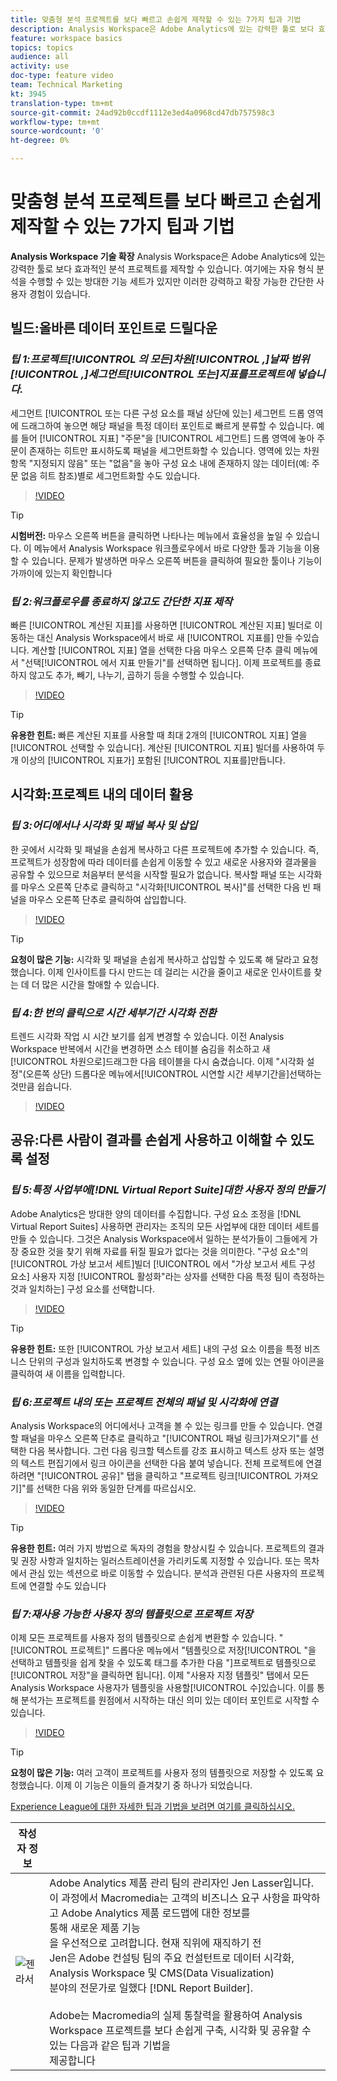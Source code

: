 ```yaml
---
title: 맞춤형 분석 프로젝트를 보다 빠르고 손쉽게 제작할 수 있는 7가지 팁과 기법
description: Analysis Workspace은 Adobe Analytics에 있는 강력한 툴로 보다 효과적인 분석 프로젝트를 제작할 수 있습니다. 여기에는 자유 형식 분석을 수행할 수 있는 방대한 기능 세트가 있지만 이러한 강력하고 확장 가능한 간단한 사용자 경험이 있습니다.
feature: workspace basics
topics: topics
audience: all
activity: use
doc-type: feature video
team: Technical Marketing
kt: 3945
translation-type: tm+mt
source-git-commit: 24ad92b0ccdf1112e3ed4a0968cd47db757598c3
workflow-type: tm+mt
source-wordcount: '0'
ht-degree: 0%

---
```



# 맞춤형 분석 프로젝트를 보다 빠르고 손쉽게 제작할 수 있는 7가지 팁과 기법

**Analysis Workspace 기술 확장**
Analysis Workspace은 Adobe Analytics에 있는 강력한 툴로 보다 효과적인 분석 프로젝트를 제작할 수 있습니다. 여기에는 자유 형식 분석을 수행할 수 있는 방대한 기능 세트가 있지만 이러한 강력하고 확장 가능한 간단한 사용자 경험이 있습니다.

## 빌드:올바른 데이터 포인트로 드릴다운

### ***팁 1:프로젝트[!UICONTROL 의 모든]차원[!UICONTROL ,]날짜 범위[!UICONTROL ,]세그먼트[!UICONTROL 또는]지표를프로젝트에 넣습니다.***

세그먼트 [!UICONTROL 또는 다른 구성 요소를 패널 상단에 있는] 세그먼트  드롭 영역에 드래그하여 놓으면 해당 패널을 특정 데이터 포인트로 빠르게 분류할 수 있습니다. 예를 들어 [!UICONTROL 지표] &quot;주문&quot;을 [!UICONTROL 세그먼트] 드롭 영역에 놓아 주문이 존재하는 히트만 표시하도록 패널을 세그먼트화할 수 있습니다. 영역에 있는 차원 항목 &quot;지정되지 않음&quot; 또는 &quot;없음&quot;을 놓아 구성 요소 내에 존재하지 않는 데이터(예: 주문 없음 히트 참조)별로 세그먼트화할 수도 있습니다.

>[!VIDEO](https://video.tv.adobe.com/v/24036/?quality=12)

>[!TIP]
>
>**시험버전:** 마우스 오른쪽 버튼을 클릭하면 나타나는 메뉴에서 효율성을 높일 수 있습니다. 이 메뉴에서 Analysis Workspace 워크플로우에서 바로 다양한 툴과 기능을 이용할 수 있습니다. 문제가 발생하면 마우스 오른쪽 버튼을 클릭하여 필요한 툴이나 기능이 가까이에 있는지 확인합니다

### ***팁 2:워크플로우를 종료하지 않고도 간단한 지표 제작***

빠른 [!UICONTROL 계산된 지표]를 사용하면 [!UICONTROL 계산된 지표] 빌더로 이동하는 대신 Analysis Workspace에서 바로 새 [!UICONTROL 지표를] 만들 수있습니다. 계산할 [!UICONTROL 지표] 열을 선택한 다음 마우스 오른쪽 단추 클릭 메뉴에서 &quot;선택[!UICONTROL 에서 지표 만들기&quot;를 선택하면 됩니다]. 이제 프로젝트를 종료하지 않고도 추가, 빼기, 나누기, 곱하기 등을 수행할 수 있습니다.

>[!VIDEO](https://video.tv.adobe.com/v/23126/?quality=12)

>[!TIP]
>
>**유용한 힌트:** 빠른 계산된 지표를 사용할 때 최대 2개의 [!UICONTROL 지표] 열을 [!UICONTROL 선택할 수 있습니다]. 계산된 [!UICONTROL 지표] 빌더를 사용하여 두 개 이상의 [!UICONTROL 지표가] 포함된 [!UICONTROL 지표를]만듭니다.

## 시각화:프로젝트 내의 데이터 활용

### ***팁 3:어디에서나 시각화 및 패널 복사 및 삽입***

한 곳에서 시각화 및 패널을 손쉽게 복사하고 다른 프로젝트에 추가할 수 있습니다. 즉, 프로젝트가 성장함에 따라 데이터를 손쉽게 이동할 수 있고 새로운 사용자와 결과물을 공유할 수 있으므로 처음부터 분석을 시작할 필요가 없습니다. 복사할 패널 또는 시각화를 마우스 오른쪽 단추로 클릭하고 &quot;시각화[!UICONTROL 복사]&quot;를 선택한 다음 빈 패널을 마우스 오른쪽 단추로 클릭하여 삽입합니다.

>[!VIDEO](https://video.tv.adobe.com/v/23230/?quality=12)

>[!TIP]
>
>**요청이 많은 기능:** 시각화 및 패널을 손쉽게 복사하고 삽입할 수 있도록 해 달라고 요청했습니다. 이제 인사이트를 다시 만드는 데 걸리는 시간을 줄이고 새로운 인사이트를 찾는 데 더 많은 시간을 할애할 수 있습니다.

### ***팁 4:한 번의 클릭으로 시간 세부기간 시각화 전환***

트렌드 시각화 작업 시 시간 보기를 쉽게 변경할 수 있습니다. 이전 Analysis Workspace 반복에서 시간을 변경하면 소스 테이블 숨김을 취소하고 새 [!UICONTROL 차원으로]드래그한 다음 테이블을 다시 숨겼습니다. 이제 &quot;시각화 설정&quot;(오른쪽 상단) 드롭다운 메뉴에서[!UICONTROL 시연할 시간 세부기간을]선택하는 것만큼 쉽습니다.

>[!VIDEO](https://video.tv.adobe.com/v/23548/?quality=12)

## 공유:다른 사람이 결과를 손쉽게 사용하고 이해할 수 있도록 설정

### ***팁 5:특정 사업부에[!DNL Virtual Report Suite]대한 사용자 정의 만들기***

Adobe Analytics은 방대한 양의 데이터를 수집합니다. 구성 요소 조정을 [!DNL Virtual Report Suites] 사용하면 관리자는 조직의 모든 사업부에 대한 데이터 세트를 만들 수 있습니다. 그것은 Analysis Workspace에서 일하는 분석가들이 그들에게 가장 중요한 것을 찾기 위해 자료를 뒤질 필요가 없다는 것을 의미한다. &quot;구성 요소&quot;의[!UICONTROL 가상 보고서 세트]빌더 [!UICONTROL 에서 &quot;가상 보고서 세트 구성 요소] 사용자 지정 [!UICONTROL 활성화&quot;라는 상자를 선택한 다음 특정 팀이 측정하는 것과 일치하는] 구성 요소를 선택합니다.

>[!VIDEO](https://video.tv.adobe.com/v/23544/?quality=12)

>[!TIP]
>
>**유용한 힌트:** 또한 [!UICONTROL 가상 보고서 세트] 내의 구성 요소 이름을 특정 비즈니스 단위의 구성과 일치하도록 변경할 수 있습니다. 구성 요소 옆에 있는 연필 아이콘을 클릭하여 새 이름을 입력합니다.

### ***팁 6:프로젝트 내의 또는 프로젝트 전체의 패널 및 시각화에 연결***

Analysis Workspace의 어디에서나 고객을 볼 수 있는 링크를 만들 수 있습니다. 연결할 패널을 마우스 오른쪽 단추로 클릭하고 &quot;[!UICONTROL 패널 링크]가져오기&quot;를 선택한 다음 복사합니다. 그런 다음 링크할 텍스트를 강조 표시하고 텍스트 상자 또는 설명의 텍스트 편집기에서 링크 아이콘을 선택한 다음 붙여 넣습니다. 전체 프로젝트에 연결하려면 &quot;[!UICONTROL 공유]&quot; 탭을 클릭하고 &quot;프로젝트 링크[!UICONTROL 가져오기]&quot;를 선택한 다음 위와 동일한 단계를 따르십시오.

>[!VIDEO](https://video.tv.adobe.com/v/23724/?quality=12)

>[!TIP]
>
>**유용한 힌트:** 여러 가지 방법으로 독자의 경험을 향상시킬 수 있습니다. 프로젝트의 결과 및 권장 사항과 일치하는 일러스트레이션을 가리키도록 지정할 수 있습니다. 또는 목차에서 관심 있는 섹션으로 바로 이동할 수 있습니다. 분석과 관련된 다른 사용자의 프로젝트에 연결할 수도 있습니다

### ***팁 7:재사용 가능한 사용자 정의 템플릿으로 프로젝트 저장***

이제 모든 프로젝트를 사용자 정의 템플릿으로 손쉽게 변환할 수 있습니다. &quot;[!UICONTROL 프로젝트]&quot; 드롭다운 메뉴에서 &quot;템플릿으로 저장[!UICONTROL &quot;을 선택하고 템플릿을 쉽게 찾을 수 있도록 태그를 추가한 다음 &quot;]프로젝트로 템플릿으로[!UICONTROL 저장&quot;을 클릭하면 됩니다]. 이제 &quot;사용자 지정 템플릿&quot; 탭에서 모든 Analysis Workspace 사용자가 템플릿을 사용할[!UICONTROL 수]있습니다. 이를 통해 분석가는 프로젝트를 원점에서 시작하는 대신 의미 있는 데이터 포인트로 시작할 수 있습니다.

>[!VIDEO](https://video.tv.adobe.com/v/23231/?quality=12)

>[!TIP]
>
>**요청이 많은 기능:** 여러 고객이 프로젝트를 사용자 정의 템플릿으로 저장할 수 있도록 요청했습니다. 이제 이 기능은 이들의 즐겨찾기 중 하나가 되었습니다.

[Experience League에 대한 자세한 팁과 기법을 보려면 여기를 클릭하십시오.](https://experienceleague.adobe.com/?search=tips&amp;tag=Analysis+Workspace#recommended/solutions/analytics)

| 작성자 정보 |  |
|------------|------------|
| ![젠 라서](assets/jlasser-headshot-s.jpg) | Adobe Analytics 제품 관리 팀의 관리자인 Jen Lasser입니다. <br> 이 과정에서 Macromedia는 고객의 비즈니스 요구 사항을 파악하고 Adobe Analytics 제품 로드맵에 대한 정보를 <br>통해 새로운 제품 기능 <br>을 우선적으로 고려합니다. 현재 직위에 재직하기 전 <br>Jen은 Adobe 컨설팅 팀의 주요 컨설턴트로 데이터 시각화, Analysis Workspace 및 CMS(Data Visualization) <br>분야의 전문가로 일했다 [!DNL Report Builder]. <br><br>Adobe는 Macromedia의 실제 통찰력을 활용하여 Analysis Workspace 프로젝트를 보다 손쉽게 구축, 시각화 및 공유할 수 있는 다음과 같은 팁과 기법을 <br>제공합니다 |
